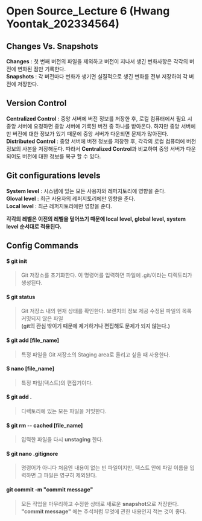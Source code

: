 # Open Source_Lecture 6 (Hwang Yoontak_202334564)

## Changes Vs. Snapshots
**Changes** : 첫 번째 버전의 파일을 제외하고 버전이 지나서 생긴 변화사항은 각각의 버전에 변화된 점만 기록한다.  
**Snapshots** :  각 버전마다 변화가 생기면 실질적으로 생긴 변화를 전부 저장하여 각 버전에 저장한다.  

## Version Control
**Centralized Control** : 중앙 서버에 버전 정보를 저장한 후, 로컬 컴퓨터에서 필요 시 중앙 서버에 요청하면 중앙 서버에 기록된 버전 중 하나를 받아온다. 하지만 중앙 서버에만 버전에 대한 정보가 있기 때문에 중앙 서버가 다운되면 문제가 많아진다.  
**Distributed Control** : 중앙 서버에 버전 정보를 저장한 후, 각각의 로컬 컴퓨터에 버전 정보의 사본을 저장해둔다. 따라서 **Centralized Control**과 비교하여 중앙 서버가 다운되어도 버전에 대한 정보를 복구 할 수 있다.  

## Git configurations levels
**System level** : 시스템에 있는 모든 사용자와 레퍼지토리에 영향을 준다.  
**Gloval level** : 최근 사용자의 레퍼지토리에만 영향을 준다.  
**Local level** : 최근 레퍼지토리에만 영향을 준다.  

**각각의 레벨은 이전의 레벨을 덮어쓰기 때문에 local level, global level, system level 순서대로 적용된다.**  


## Config Commands
#### $ git init
> Git 저장소를 초기화한다. 이 명령어를 입력하면 파일에 .git/이라는 디렉토리가 생성된다.
#### $ git status
> Git 저장소 내의 현재 상태를 확인한다.
> 브랜치의 정보 제공
> 수정된 파일의 목록
> 커밋되지 않은 파일  
 **(git의 관심 밖이기 때문에 제거하거나 편집해도 문제가 되지 않는다.)**
#### $ git add [file_name]
> 특정 파일을 Git 저장소의 Staging area로 올리고 싶을 때 사용한다.
#### $ nano [file_name]
> 특정 파일(텍스트)의 편집기이다.
#### $ git add .
> 디렉토리에 있는 모든 파일을 커밋한다.
#### $ git rm -- cached [file_name]
> 입력한 파일을 다시 **unstaging** 한다.
#### $ git nano .gitignore
> 명령어가 아니다
> 처음엔 내용이 없는 빈 파일이지만, 텍스트 안에 파일 이름을 입력하면 그 파일은 영구히 제외된다.
#### git commit -m "commit message"
> 모든 작업을 마무리하고 수정한 상태로 새로운 **snapshot**으로 저장한다.
> **"commit message"** 에는 주석처럼 무엇에 관한 내용인지 적는 것이 좋다.
